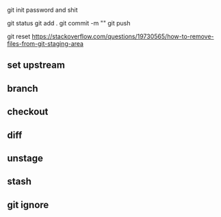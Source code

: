 git init
password and shit 


git status
git add .
git commit -m ""
git push

git reset
https://stackoverflow.com/questions/19730565/how-to-remove-files-from-git-staging-area

## set upstream 
## branch

## checkout

## diff

## unstage

## stash

## git ignore

